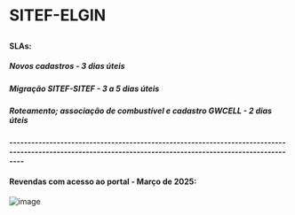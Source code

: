 # SITEF-ELGIN

##

#### SLAs:
##### Novos cadastros - 3 dias úteis 
##### Migração SITEF-SITEF - 3 a 5 dias úteis
##### Roteamento; associação de combustível e cadastro GWCELL - 2 dias úteis

#### ------------------------------------------------------------------------------------------------------------------------------------------------------------


#### Revendas com acesso ao portal - Março de 2025:

![image](https://github.com/user-attachments/assets/f4ba1934-5af1-4046-99f2-80eb13931c21)






